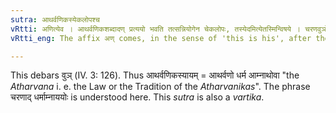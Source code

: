```yaml
---
sutra: आथर्वणिकस्येकलोपश्च
vRtti: अणित्येव । आथर्वणिकशब्दादण् प्रत्ययो भवति तत्सन्नियोगेन चेकलोपः, तस्येदमित्येतस्मिन्विषये । चरणवुञोपवादः ॥
vRtti_eng: The affix अण् comes, in the sense of 'this is his', after the word '_atharvanika_', and the penultimate '_ika_' is elided.

---
```

This debars वुञ् (IV. 3: 126). Thus आथर्वणिकस्यायम् = आथर्वणो धर्म आम्नाथोवा "the _Atharvana_ i. e. the Law or the Tradition of the _Atharvanikas_". The phrase चरणाद् धर्माम्नाययोः is understood here. This _sutra_ is also a _vartika_.
